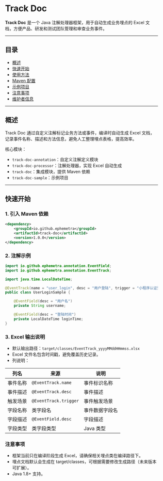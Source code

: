# Track Doc

**Track Doc** 是一个 Java 注解处理器框架，用于自动生成业务埋点的 Excel 文档，方便产品、研发和测试团队管理和审查业务事件。

---

## 目录

- [概述](#概述)
- [快速开始](#快速开始)
- [使用方法](#使用方法)
- [Maven 配置](#maven-配置)
- [示例项目](#示例项目)
- [注意事项](#注意事项)
- [维护者信息](#维护者信息)

---

## 概述

Track Doc 通过自定义注解标记业务方法或事件，编译时自动生成 Excel 文档，记录事件名称、描述和方法信息，避免人工整理埋点表格，提高效率。

核心模块：

- `track-doc-annotation`：自定义注解定义模块
- `track-doc-processor`：注解处理器，实现 Excel 自动生成
- `track-doc`：集成模块，提供 Maven 依赖
- `track-doc-sample`：示例项目

---

## 快速开始

### 1. 引入 Maven 依赖

```xml
<dependency>
    <groupId>io.github.ephemetra</groupId>
    <artifactId>track-doc</artifactId>
    <version>1.0.0</version>
</dependency>
```

### 2. 注解示例
```java
import io.github.ephemetra.annotation.EventField;
import io.github.ephemetra.annotation.EventTrack;

import java.time.LocalDateTime;

@EventTrack(name = "user_login", desc = "用户登陆", trigger = "小程序认证登陆")
public class UserLoginSample {

    @EventField(desc = "用户名")
    private String username;

    @EventField(desc = "登陆时间")
    private LocalDateTime loginTime;
}
```

### 3. Excel 输出说明
- 默认输出路径：`target/classes/EventTrack_yyyyMMddHHmmss.xlsx`
- Excel 文件名包含时间戳，避免覆盖历史记录。
- 列说明：

| 列名   | 来源                    | 说明      |
| ---- | --------------------- | ------- |
| 事件名称 | `@EventTrack.name`    | 事件标识名称  |
| 事件描述 | `@EventTrack.desc`    | 事件描述    |
| 触发场景 | `@EventTrack.trigger` | 事件触发场景  |
| 字段名称 | 类字段名                  | 事件数据字段名 |
| 字段描述 | `@EventField.desc`    | 字段描述    |
| 字段类型 | 类字段类型                 | Java 类型 |


### 注意事项
- 框架当前只在编译阶段生成 Excel，请确保相关埋点类在编译路径下。
- 埋点文档默认会生成在 target/classes，可根据需要修改生成路径（未来版本可扩展）。
- Java 1.8+ 支持。